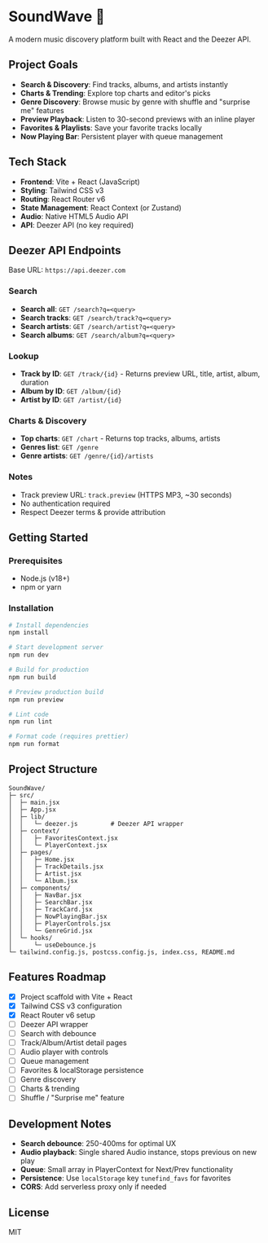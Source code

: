 # SoundWave 🎵

A modern music discovery platform built with React and the Deezer API.

## Project Goals

- **Search & Discovery**: Find tracks, albums, and artists instantly
- **Charts & Trending**: Explore top charts and editor's picks
- **Genre Discovery**: Browse music by genre with shuffle and "surprise me" features
- **Preview Playback**: Listen to 30-second previews with an inline player
- **Favorites & Playlists**: Save your favorite tracks locally
- **Now Playing Bar**: Persistent player with queue management

## Tech Stack

- **Frontend**: Vite + React (JavaScript)
- **Styling**: Tailwind CSS v3
- **Routing**: React Router v6
- **State Management**: React Context (or Zustand)
- **Audio**: Native HTML5 Audio API
- **API**: Deezer API (no key required)

## Deezer API Endpoints

Base URL: `https://api.deezer.com`

### Search
- **Search all**: `GET /search?q=<query>`
- **Search tracks**: `GET /search/track?q=<query>`
- **Search artists**: `GET /search/artist?q=<query>`
- **Search albums**: `GET /search/album?q=<query>`

### Lookup
- **Track by ID**: `GET /track/{id}` - Returns preview URL, title, artist, album, duration
- **Album by ID**: `GET /album/{id}`
- **Artist by ID**: `GET /artist/{id}`

### Charts & Discovery
- **Top charts**: `GET /chart` - Returns top tracks, albums, artists
- **Genres list**: `GET /genre`
- **Genre artists**: `GET /genre/{id}/artists`

### Notes
- Track preview URL: `track.preview` (HTTPS MP3, ~30 seconds)
- No authentication required
- Respect Deezer terms & provide attribution

## Getting Started

### Prerequisites
- Node.js (v18+)
- npm or yarn

### Installation

```bash
# Install dependencies
npm install

# Start development server
npm run dev

# Build for production
npm run build

# Preview production build
npm run preview

# Lint code
npm run lint

# Format code (requires prettier)
npm run format
```

## Project Structure

```
SoundWave/
├─ src/
│  ├─ main.jsx
│  ├─ App.jsx
│  ├─ lib/
│  │   └─ deezer.js         # Deezer API wrapper
│  ├─ context/
│  │   ├─ FavoritesContext.jsx
│  │   └─ PlayerContext.jsx
│  ├─ pages/
│  │   ├─ Home.jsx
│  │   ├─ TrackDetails.jsx
│  │   ├─ Artist.jsx
│  │   └─ Album.jsx
│  ├─ components/
│  │   ├─ NavBar.jsx
│  │   ├─ SearchBar.jsx
│  │   ├─ TrackCard.jsx
│  │   ├─ NowPlayingBar.jsx
│  │   ├─ PlayerControls.jsx
│  │   └─ GenreGrid.jsx
│  └─ hooks/
│      └─ useDebounce.js
└─ tailwind.config.js, postcss.config.js, index.css, README.md
```

## Features Roadmap

- [x] Project scaffold with Vite + React
- [x] Tailwind CSS v3 configuration
- [x] React Router v6 setup
- [ ] Deezer API wrapper
- [ ] Search with debounce
- [ ] Track/Album/Artist detail pages
- [ ] Audio player with controls
- [ ] Queue management
- [ ] Favorites & localStorage persistence
- [ ] Genre discovery
- [ ] Charts & trending
- [ ] Shuffle / "Surprise me" feature

## Development Notes

- **Search debounce**: 250-400ms for optimal UX
- **Audio playback**: Single shared Audio instance, stops previous on new play
- **Queue**: Small array in PlayerContext for Next/Prev functionality
- **Persistence**: Use `localStorage` key `tunefind_favs` for favorites
- **CORS**: Add serverless proxy only if needed

## License

MIT
